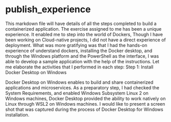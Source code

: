 # publish_experience
This markdown file will have details of all the steps completed to build a containerized application.
The exercise assigned to me has been a unique experience. It enabled me to step into the world of Dockers, Though I have been working on Cloud-native projects, I did not have a direct experience of deployment. What was more gratifying was that I had the hands-on experience of understand dockers, installing the Docker desktop, and through the Windows platform and the PowerShell as the  interface, I was able to develop a sample application with the help of the instructions. Let me elaborate the activities that I performed in each step: 
Step 1:     Install Docker Desktop on Windows

Docker Desktop on Windows enables to build and share containerized applications and microservices. 
As a preparatory step, I had checked the System Requirements, and enabled Windows Subsystem Linux 2 on Windows machines, Docker Desktop provided the ability to work natively on Linux through WSL2 on Windows machines.
I would like to present a screen shot that was captured during the process of Docker Desktop for Windows installation.
